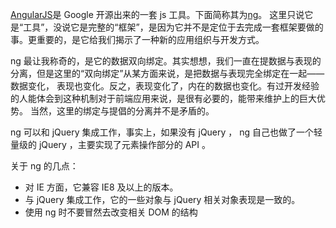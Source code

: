 [AngularJS](https://angularjs.org/)是 Google 开源出来的一套 js 工具。下面简称其为[ng](https://docs.angularjs.org/misc/faq)。
这里只说它是“工具”，没说它是完整的“框架”，是因为它并不是定位于去完成一套框架要做的事。更重要的，是它给我们揭示了一种新的应用组织与开发方式。

ng 最让我称奇的，是它的数据双向绑定。其实想想，我们一直在提数据与表现的分离，但是这里的“双向绑定”从某方面来说，是把数据与表现完全绑定在一起——数据变化，
表现也变化。反之，表现变化了，内在的数据也变化。有过开发经验的人能体会到这种机制对于前端应用来说，是很有必要的，能带来维护上的巨大优势。
当然，这里的绑定与提倡的分离并不是矛盾的。

ng 可以和 jQuery 集成工作，事实上，如果没有 jQuery ， ng 自己也做了一个轻量级的 jQuery ，主要实现了元素操作部分的 API 。  

关于 ng 的几点：

* 对 IE 方面，它兼容 IE8 及以上的版本。
* 与 jQuery 集成工作，它的一些对象与 jQuery 相关对象表现是一致的。
* 使用 ng 时不要冒然去改变相关 DOM 的结构
